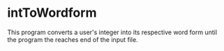 # intToWordform
This program converts a user's integer into its respective word form until the program the reaches end of the input file.
